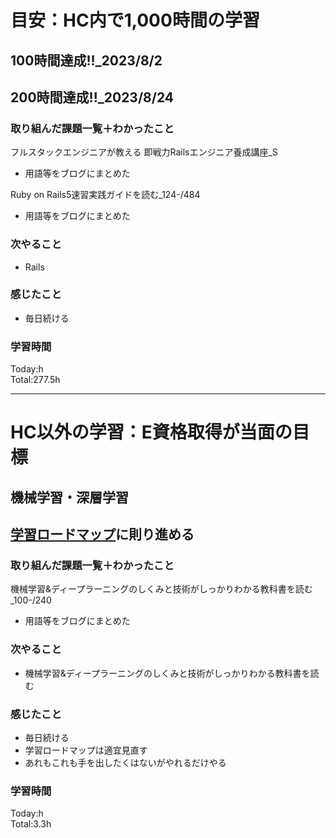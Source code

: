 # 目安：HC内で1,000時間の学習
## 100時間達成!!_2023/8/2<br>
## 200時間達成!!_2023/8/24<br>

### 取り組んだ課題一覧＋わかったこと
フルスタックエンジニアが教える 即戦力Railsエンジニア養成講座_S
- 用語等をブログにまとめた

Ruby on Rails5速習実践ガイドを読む_124-/484
- 用語等をブログにまとめた

### 次やること
- Rails
### 感じたこと
- 毎日続ける
### 学習時間
Today:h<br>
Total:277.5h

------------------------------------------
# HC以外の学習：E資格取得が当面の目標
## 機械学習・深層学習
## [学習ロードマップ](https://github.com/sousou1216/machine_learning/tree/main)に則り進める
### 取り組んだ課題一覧＋わかったこと
機械学習&ディープラーニングのしくみと技術がしっかりわかる教科書を読む_100-/240
- 用語等をブログにまとめた

### 次やること
- 機械学習&ディープラーニングのしくみと技術がしっかりわかる教科書を読む
### 感じたこと
- 毎日続ける
- 学習ロードマップは適宜見直す
- あれもこれも手を出したくはないがやれるだけやる
### 学習時間
Today:h<br>
Total:3.3h

